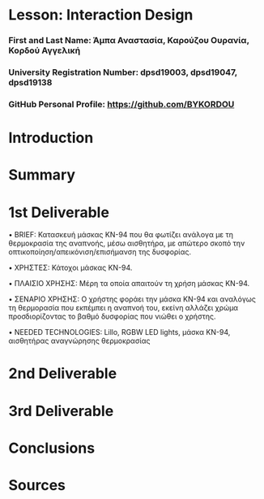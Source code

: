 # Lesson: Interaction Design

### First and Last Name: Άμπα Αναστασία, Καρούζου Ουρανία, Κορδού Αγγελική
### University Registration Number: dpsd19003, dpsd19047, dpsd19138
### GitHub Personal Profile: https://github.com/BYKORDOU

# Introduction

# Summary


# 1st Deliverable

• BRIEF: 
Κατασκευή μάσκας ΚΝ-94 που θα φωτίζει ανάλογα με τη θερμοκρασία της αναπνοής, μέσω αισθητήρα, με απώτερο σκοπό την οπτικοποίηση/απεικόνιση/επισήμανση της δυσφορίας.

• ΧΡΗΣΤΕΣ: 
Κάτοχοι μάσκας ΚΝ-94.

• ΠΛΑΙΣΙΟ ΧΡΗΣΗΣ:
Μέρη τα οποία απαιτούν τη χρήση μάσκας ΚΝ-94.

• ΣΕΝΑΡΙΟ ΧΡΗΣΗΣ:
O χρήστης φοράει την μάσκα ΚΝ-94 και αναλόγως τη θερμορασία που εκπέμπει η αναπνοή του, εκείνη αλλάζει χρώμα προσδιορίζοντας το βαθμό δυσφορίας που νιώθει ο χρήστης.

•	NEEDED TECHNOLOGIES:
Lillo, RGBW LED lights, μάσκα ΚΝ-94, αισθητήρας αναγνώρησης θερμοκρασίας
# 2nd Deliverable


# 3rd Deliverable 


# Conclusions


# Sources
